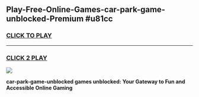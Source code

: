
## Play-Free-Online-Games-car-park-game-unblocked-Premium #u81cc
<h3>
<a href="https://premium.freeplayer.one?title=car-park-game-unblocked&ref=8M">CLICK TO PLAY</a></h3>
<hr>

<h3>
<a href="https://premium.freeplayer.one?title=car-park-game-unblocked&ref=8M">CLICK 2 PLAY</a>
  
</h3>

<a href="https://premium.freeplayer.one?title=car-park-game-unblocked&ref=8M"><img src="https://clearcache.store/games.png"></a>


**car-park-game-unblocked games unblocked: Your Gateway to Fun and Accessible Online Gaming**

